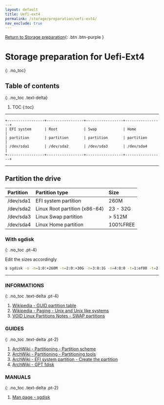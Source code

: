 ```yaml
---
layout: default
title: Uefi-ext4
permalink: /storage/preparation/uefi-ext4/
nav_exclude: true
---
```


[Return to Storage preparation](/Andromeda/storage/preparation/){: .btn .btn-purple }

# Storage preparation for Uefi-Ext4
{: .no_toc}

## Table of contents
{: .no_toc .text-delta}

1. TOC
{:toc}

---

```
+-----------------+-----------------+-----------------+-----------------+
| EFI system      | Root            | Swap            | Home            |
| partition       | partition       | partition       | partition       |
| /dev/sda1       | /dev/sda2       | /dev/sda3       | /dev/sda4       |
+-----------------+-----------------+-----------------+-----------------+
```

---

## Partition the drive

| Partition | Partition type                | Size     |
| :-------- | :---------------------------- | :------- |
| /dev/sda1 | EFI system partition          | 260M     |
| /dev/sda2 | Linux Root partition (x86-64) | 23 - 32G |
| /dev/sda3 | Linux Swap partition          | > 512M   |
| /dev/sda4 | Linux Home partition          | 100%FREE |

### With sgdisk
{: .no_toc .pt-4}

Edit the sizes accordingly

```bash
$ sgdisk -o -n=1:0:+260M -n=2:0:+30G -n=3:0:1G -n=4:0:0 -t=1:ef00 -t=2:8304 -t=3:8200 -t=4:8302 /dev/sda
```

---

### INFORMATIONS
{: .no_toc .text-delta .pt-4}

1. [Wikipedia - GUID partition table](https://en.wikipedia.org/wiki/GUID_Partition_Table)
1. [Wikipedia - Paging - Unix and Unix like systems](https://en.wikipedia.org/wiki/Paging#Unix_and_Unix-like_systems)
1. [VOID Linux Partitions Notes - SWAP partitions](https://docs.voidlinux.org/installation/live-images/partitions.html#swap-partitions)

### GUIDES
{: .no_toc .text-delta .pt-2}

1. [ArchWiki - Partitioning - Partition scheme](https://wiki.archlinux.org/index.php/Partitioning#Partition_scheme)
1. [ArchWiki - Partitioning - Partitioning tools](https://wiki.archlinux.org/index.php/Partitioning#Partitioning_tools)
1. [ArchWiki - EFI system partition - Create the partition](https://wiki.archlinux.org/index.php/EFI_system_partition#Create_the_partition)
1. [ArchWiki - GPT fdisk](https://wiki.archlinux.org/index.php/GPT_fdisk)

### MANUALS
{: .no_toc .text-delta .pt-2}

1. [Man page - sgdisk](https://jlk.fjfi.cvut.cz/arch/manpages/man/extra/gptfdisk/sgdisk.8.en)
